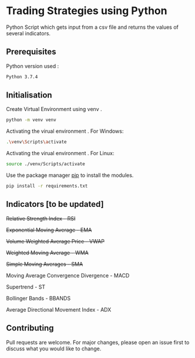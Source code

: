# Trading Strategies using Python

Python Script which gets input from a csv file and returns the values of several indicators.

## Prerequisites
  Python version used  : 
```bash 
Python 3.7.4
```
## Initialisation

Create Virtual Environment using venv .

```bash
python -m venv venv
```
Activating the virual environment .
For Windows:
```bash
.\venv\Scripts\activate
```
Activating the virual environment .
For Linux:
```bash
source ./venv/Scripts/activate
```
Use the package manager [pip](https://pip.pypa.io/en/stable/) to install the modules.

```bash
pip install -r requirements.txt
```

## Indicators [to be updated]

~~Relative Strength Index - RSI~~

~~Exponential Moving Average - EMA~~

~~Volume Weighted Average Price - VWAP~~

~~Weighted Moving Average - WMA~~

~~Simple Moving Averages - SMA~~

Moving Average Convergence Divergence - MACD

Supertrend - ST

Bollinger Bands - BBANDS

Average Directional Movement Index - ADX


## Contributing
Pull requests are welcome. For major changes, please open an issue first to discuss what you would like to change.
